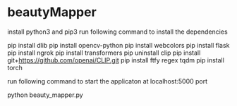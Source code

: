 # beautyMapper

install python3 and pip3
run following command to install the dependencies

pip install dlib
pip install opencv-python
pip install webcolors
pip install flask
pip install ngrok
pip install transformers
pip uninstall clip
pip install git+https://github.com/openai/CLIP.git
pip install ftfy regex tqdm
pip install torch

run following command to start the applicaton at localhost:5000 port

python beauty_mapper.py